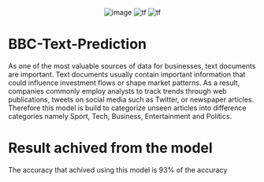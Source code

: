 <div align="center">
 <img alt = 'image' src="https://img.shields.io/badge/Spyder%20Ide-FF0000?style=for-the-badge&logo=spyder%20ide&logoColor=white"/> 
 <img alt='tf' src="https://img.shields.io/badge/Python-14354C?style=for-the-badge&logo=python&logoColor=white"/>
 <img alt='tf' src="https://img.shields.io/badge/TensorFlow-FF6F00?style=for-the-badge&logo=tensorflow&logoColor=white"/>
</div>

# BBC-Text-Prediction
As one of the most valuable sources of data for businesses, text documents are important. Text documents usually contain important information that could influence investment flows or shape market patterns. As a result, companies commonly employ analysts to track trends through web publications, tweets on social media such as Twitter, or newspaper articles. Therefore this model is build to categorize unseen articles into difference categories namely Sport, Tech, Business, Entertainment and Politics.

# Result achived from the model
The accuracy that achived using this model is 93% of the accuracy
